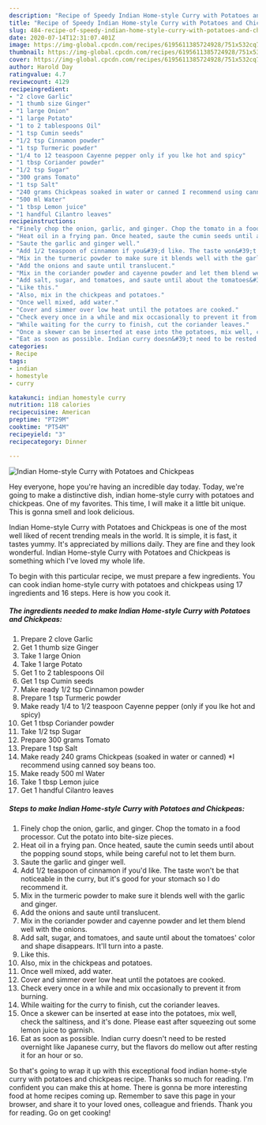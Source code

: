 ```yaml
---
description: "Recipe of Speedy Indian Home-style Curry with Potatoes and Chickpeas"
title: "Recipe of Speedy Indian Home-style Curry with Potatoes and Chickpeas"
slug: 484-recipe-of-speedy-indian-home-style-curry-with-potatoes-and-chickpeas
date: 2020-07-14T12:31:07.401Z
image: https://img-global.cpcdn.com/recipes/6195611385724928/751x532cq70/indian-home-style-curry-with-potatoes-and-chickpeas-recipe-main-photo.jpg
thumbnail: https://img-global.cpcdn.com/recipes/6195611385724928/751x532cq70/indian-home-style-curry-with-potatoes-and-chickpeas-recipe-main-photo.jpg
cover: https://img-global.cpcdn.com/recipes/6195611385724928/751x532cq70/indian-home-style-curry-with-potatoes-and-chickpeas-recipe-main-photo.jpg
author: Harold Day
ratingvalue: 4.7
reviewcount: 4129
recipeingredient:
- "2 clove Garlic"
- "1 thumb size Ginger"
- "1 large Onion"
- "1 large Potato"
- "1 to 2 tablespoons Oil"
- "1 tsp Cumin seeds"
- "1/2 tsp Cinnamon powder"
- "1 tsp Turmeric powder"
- "1/4 to 12 teaspoon Cayenne pepper only if you lke hot and spicy"
- "1 tbsp Coriander powder"
- "1/2 tsp Sugar"
- "300 grams Tomato"
- "1 tsp Salt"
- "240 grams Chickpeas soaked in water or canned I recommend using canned soy beans too"
- "500 ml Water"
- "1 tbsp Lemon juice"
- "1 handful Cilantro leaves"
recipeinstructions:
- "Finely chop the onion, garlic, and ginger. Chop the tomato in a food processor. Cut the potato into bite-size pieces."
- "Heat oil in a frying pan. Once heated, saute the cumin seeds until about the popping sound stops, while being careful not to let them burn."
- "Saute the garlic and ginger well."
- "Add 1/2 teaspoon of cinnamon if you&#39;d like. The taste won&#39;t be that noticeable in the curry, but it&#39;s good for your stomach so I do recommend it."
- "Mix in the turmeric powder to make sure it blends well with the garlic and ginger."
- "Add the onions and saute until translucent."
- "Mix in the coriander powder and cayenne powder and let them blend well with the onions."
- "Add salt, sugar, and tomatoes, and saute until about the tomatoes&#39; color and shape disappears. It&#39;ll turn into a paste."
- "Like this."
- "Also, mix in the chickpeas and potatoes."
- "Once well mixed, add water."
- "Cover and simmer over low heat until the potatoes are cooked."
- "Check every once in a while and mix occasionally to prevent it from burning."
- "While waiting for the curry to finish, cut the coriander leaves."
- "Once a skewer can be inserted at ease into the potatoes, mix well, check the saltiness, and it&#39;s done. Please east after squeezing out some lemon juice to garnish."
- "Eat as soon as possible. Indian curry doesn&#39;t need to be rested overnight like Japanese curry, but the flavors do mellow out after resting it for an hour or so."
categories:
- Recipe
tags:
- indian
- homestyle
- curry

katakunci: indian homestyle curry 
nutrition: 118 calories
recipecuisine: American
preptime: "PT29M"
cooktime: "PT54M"
recipeyield: "3"
recipecategory: Dinner

---
```



![Indian Home-style Curry with Potatoes and Chickpeas](https://img-global.cpcdn.com/recipes/6195611385724928/751x532cq70/indian-home-style-curry-with-potatoes-and-chickpeas-recipe-main-photo.jpg)

Hey everyone, hope you're having an incredible day today. Today, we're going to make a distinctive dish, indian home-style curry with potatoes and chickpeas. One of my favorites. This time, I will make it a little bit unique. This is gonna smell and look delicious.

Indian Home-style Curry with Potatoes and Chickpeas is one of the most well liked of recent trending meals in the world. It is simple, it is fast, it tastes yummy. It's appreciated by millions daily. They are fine and they look wonderful. Indian Home-style Curry with Potatoes and Chickpeas is something which I've loved my whole life.




To begin with this particular recipe, we must prepare a few ingredients. You can cook indian home-style curry with potatoes and chickpeas using 17 ingredients and 16 steps. Here is how you cook it.

<!--inarticleads1-->

##### The ingredients needed to make Indian Home-style Curry with Potatoes and Chickpeas:

1. Prepare 2 clove Garlic
1. Get 1 thumb size Ginger
1. Take 1 large Onion
1. Take 1 large Potato
1. Get 1 to 2 tablespoons Oil
1. Get 1 tsp Cumin seeds
1. Make ready 1/2 tsp Cinnamon powder
1. Prepare 1 tsp Turmeric powder
1. Make ready 1/4 to 1/2 teaspoon Cayenne pepper (only if you lke hot and spicy)
1. Get 1 tbsp Coriander powder
1. Take 1/2 tsp Sugar
1. Prepare 300 grams Tomato
1. Prepare 1 tsp Salt
1. Make ready 240 grams Chickpeas (soaked in water or canned) *I recommend using canned soy beans too.
1. Make ready 500 ml Water
1. Take 1 tbsp Lemon juice
1. Get 1 handful Cilantro leaves




<!--inarticleads2-->

##### Steps to make Indian Home-style Curry with Potatoes and Chickpeas:

1. Finely chop the onion, garlic, and ginger. Chop the tomato in a food processor. Cut the potato into bite-size pieces.
1. Heat oil in a frying pan. Once heated, saute the cumin seeds until about the popping sound stops, while being careful not to let them burn.
1. Saute the garlic and ginger well.
1. Add 1/2 teaspoon of cinnamon if you&#39;d like. The taste won&#39;t be that noticeable in the curry, but it&#39;s good for your stomach so I do recommend it.
1. Mix in the turmeric powder to make sure it blends well with the garlic and ginger.
1. Add the onions and saute until translucent.
1. Mix in the coriander powder and cayenne powder and let them blend well with the onions.
1. Add salt, sugar, and tomatoes, and saute until about the tomatoes&#39; color and shape disappears. It&#39;ll turn into a paste.
1. Like this.
1. Also, mix in the chickpeas and potatoes.
1. Once well mixed, add water.
1. Cover and simmer over low heat until the potatoes are cooked.
1. Check every once in a while and mix occasionally to prevent it from burning.
1. While waiting for the curry to finish, cut the coriander leaves.
1. Once a skewer can be inserted at ease into the potatoes, mix well, check the saltiness, and it&#39;s done. Please east after squeezing out some lemon juice to garnish.
1. Eat as soon as possible. Indian curry doesn&#39;t need to be rested overnight like Japanese curry, but the flavors do mellow out after resting it for an hour or so.




So that's going to wrap it up with this exceptional food indian home-style curry with potatoes and chickpeas recipe. Thanks so much for reading. I'm confident you can make this at home. There is gonna be more interesting food at home recipes coming up. Remember to save this page in your browser, and share it to your loved ones, colleague and friends. Thank you for reading. Go on get cooking!

